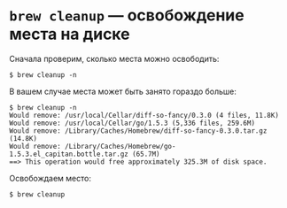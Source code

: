 # `brew cleanup` — освобождение места на диске

Сначала проверим, сколько места можно освободить:

    $ brew cleanup -n

В вашем случае места может быть занято гораздо больше:

    $ brew cleanup -n
    Would remove: /usr/local/Cellar/diff-so-fancy/0.3.0 (4 files, 11.8K)
    Would remove: /usr/local/Cellar/go/1.5.3 (5,336 files, 259.6M)
    Would remove: /Library/Caches/Homebrew/diff-so-fancy-0.3.0.tar.gz (14.8K)
    Would remove: /Library/Caches/Homebrew/go-1.5.3.el_capitan.bottle.tar.gz (65.7M)
    ==> This operation would free approximately 325.3M of disk space.

Освобождаем место:

    $ brew cleanup
